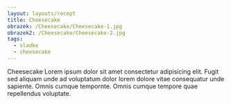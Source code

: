 ```yaml
---
layout: layouts/recept
title: Cheesecake
obrazek: /Cheesecake/Cheesecake-1.jpg
obrazek2: /Cheesecake/Cheesecake-2.jpg
tags:
  - sladke
  - cheesecake
---
```


Cheesecake Lorem ipsum dolor sit amet consectetur adipisicing elit. Fugit sed aliquam unde ad voluptatum dolor lorem dolore vitae consequatur unde sapiente. Omnis cumque tempornte. Omnis cumque tempore quae repellendus voluptate.